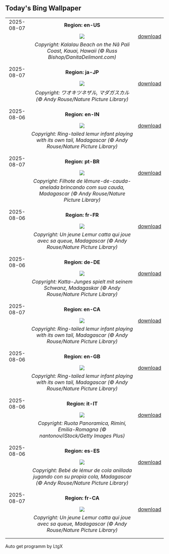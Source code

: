 ## Today's Bing Wallpaper
|      |      |      |
| :----: | :----: | :----: |
|2025-08-07|**Region: en-US**||
||![](https://www.bing.com/th?id=OHR.NaPaliKauai_EN-US7451684312_UHD.jpg&pid=hp&w=1152&h=648&rs=1&c=4)| [download](https://www.bing.com/th?id=OHR.NaPaliKauai_EN-US7451684312_UHD.jpg)|
||*Copyright: Kalalau Beach on the Nā Pali Coast, Kauai, Hawaii (© Russ Bishop/DanitaDelimont.com)*
||
|||
|2025-08-07|**Region: ja-JP**||
||![](https://www.bing.com/th?id=OHR.BabyLemur_JA-JP3588561100_UHD.jpg&pid=hp&w=1152&h=648&rs=1&c=4)| [download](https://www.bing.com/th?id=OHR.BabyLemur_JA-JP3588561100_UHD.jpg)|
||*Copyright: ワオキツネザル, マダガスカル (© Andy Rouse/Nature Picture Library)*
||
|||
|2025-08-06|**Region: en-IN**||
||![](https://www.bing.com/th?id=OHR.BabyLemur_EN-IN9896992547_UHD.jpg&pid=hp&w=1152&h=648&rs=1&c=4)| [download](https://www.bing.com/th?id=OHR.BabyLemur_EN-IN9896992547_UHD.jpg)|
||*Copyright: Ring-tailed lemur infant playing with its own tail, Madagascar (© Andy Rouse/Nature Picture Library)*
||
|||
|2025-08-07|**Region: pt-BR**||
||![](https://www.bing.com/th?id=OHR.BabyLemur_PT-BR1048379663_UHD.jpg&pid=hp&w=1152&h=648&rs=1&c=4)| [download](https://www.bing.com/th?id=OHR.BabyLemur_PT-BR1048379663_UHD.jpg)|
||*Copyright: Filhote de lêmure-de-cauda-anelada brincando com sua cauda, Madagascar (© Andy Rouse/Nature Picture Library)*
||
|||
|2025-08-06|**Region: fr-FR**||
||![](https://www.bing.com/th?id=OHR.BabyLemur_FR-FR2344999545_UHD.jpg&pid=hp&w=1152&h=648&rs=1&c=4)| [download](https://www.bing.com/th?id=OHR.BabyLemur_FR-FR2344999545_UHD.jpg)|
||*Copyright: Un jeune Lemur catta qui joue avec sa queue, Madagascar (© Andy Rouse/Nature Picture Library)*
||
|||
|2025-08-06|**Region: de-DE**||
||![](https://www.bing.com/th?id=OHR.BabyLemur_DE-DE7888318090_UHD.jpg&pid=hp&w=1152&h=648&rs=1&c=4)| [download](https://www.bing.com/th?id=OHR.BabyLemur_DE-DE7888318090_UHD.jpg)|
||*Copyright: Katta-Junges spielt mit seinem Schwanz, Madagaskar (© Andy Rouse/Nature Picture Library)*
||
|||
|2025-08-07|**Region: en-CA**||
||![](https://www.bing.com/th?id=OHR.BabyLemur_EN-CA5435344938_UHD.jpg&pid=hp&w=1152&h=648&rs=1&c=4)| [download](https://www.bing.com/th?id=OHR.BabyLemur_EN-CA5435344938_UHD.jpg)|
||*Copyright: Ring-tailed lemur infant playing with its own tail, Madagascar (© Andy Rouse/Nature Picture Library)*
||
|||
|2025-08-06|**Region: en-GB**||
||![](https://www.bing.com/th?id=OHR.BabyLemur_EN-GB1704041505_UHD.jpg&pid=hp&w=1152&h=648&rs=1&c=4)| [download](https://www.bing.com/th?id=OHR.BabyLemur_EN-GB1704041505_UHD.jpg)|
||*Copyright: Ring-tailed lemur infant playing with its own tail, Madagascar (© Andy Rouse/Nature Picture Library)*
||
|||
|2025-08-06|**Region: it-IT**||
||![](https://www.bing.com/th?id=OHR.RuotaRimini_IT-IT1297102060_UHD.jpg&pid=hp&w=1152&h=648&rs=1&c=4)| [download](https://www.bing.com/th?id=OHR.RuotaRimini_IT-IT1297102060_UHD.jpg)|
||*Copyright: Ruota Panoramica, Rimini, Emilia-Romagna (© nantonov/iStock/Getty Images Plus)*
||
|||
|2025-08-06|**Region: es-ES**||
||![](https://www.bing.com/th?id=OHR.BabyLemur_ES-ES4465039868_UHD.jpg&pid=hp&w=1152&h=648&rs=1&c=4)| [download](https://www.bing.com/th?id=OHR.BabyLemur_ES-ES4465039868_UHD.jpg)|
||*Copyright: Bebé de lémur de cola anillada jugando con su propia cola, Madagascar (© Andy Rouse/Nature Picture Library)*
||
|||
|2025-08-07|**Region: fr-CA**||
||![](https://www.bing.com/th?id=OHR.BabyLemur_FR-CA2192147292_UHD.jpg&pid=hp&w=1152&h=648&rs=1&c=4)| [download](https://www.bing.com/th?id=OHR.BabyLemur_FR-CA2192147292_UHD.jpg)|
||*Copyright: Un jeune Lemur catta qui joue avec sa queue, Madagascar (© Andy Rouse/Nature Picture Library)*
||
|||

Auto get programm by LtgX
